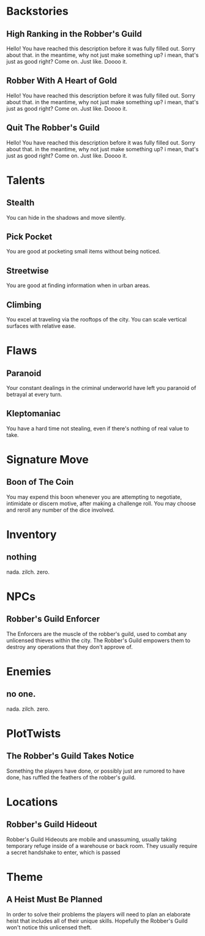 # Backstories
## High Ranking in the Robber's Guild
Hello! You have reached this description before it was fully filled out. Sorry about that. in the meantime, why not just make something up? i mean, that's just as good right? Come on. Just like. Doooo it.

## Robber With A Heart of Gold
Hello! You have reached this description before it was fully filled out. Sorry about that. in the meantime, why not just make something up? i mean, that's just as good right? Come on. Just like. Doooo it.

## Quit The Robber's Guild
Hello! You have reached this description before it was fully filled out. Sorry about that. in the meantime, why not just make something up? i mean, that's just as good right? Come on. Just like. Doooo it.

# Talents
## Stealth
You can hide in the shadows and move silently. 

## Pick Pocket
You are good at pocketing small items without being noticed.

## Streetwise
You are good at finding information when in urban areas.

## Climbing
You excel at traveling via the rooftops of the city.  You can scale vertical surfaces with relative ease.

# Flaws
## Paranoid
Your constant dealings in the criminal underworld have left you paranoid of betrayal at every turn.

## Kleptomaniac
You have a hard time not stealing, even if there's nothing of real value to take.

# Signature Move
## Boon of The Coin
You may expend this boon whenever you are attempting to negotiate, intimidate or discern motive, after making a challenge roll.  You may choose and reroll any number of the dice involved.

# Inventory
## nothing
nada. zilch. zero.

# NPCs
## Robber's Guild Enforcer
The Enforcers are the muscle of the robber's guild, used to combat any unlicensed thieves within the city.  The Robber's Guild empowers them to destroy any operations that they don't approve of. 

# Enemies
## no one.
nada. zilch. zero.

# PlotTwists
## The Robber's Guild Takes Notice
Something the players have done, or possibly just are rumored to have done, has ruffled the feathers of the robber's guild.

# Locations
## Robber's Guild Hideout
Robber's Guild Hideouts are mobile and unassuming, usually taking temporary refuge inside of a warehouse or back room.  They usually require a secret handshake to enter, which is passed 

# Theme
## A Heist Must Be Planned
In order to solve their problems the players will need to plan an elaborate heist that includes all of their unique skills.  Hopefully the Robber's Guild won't notice this unlicensed theft.

